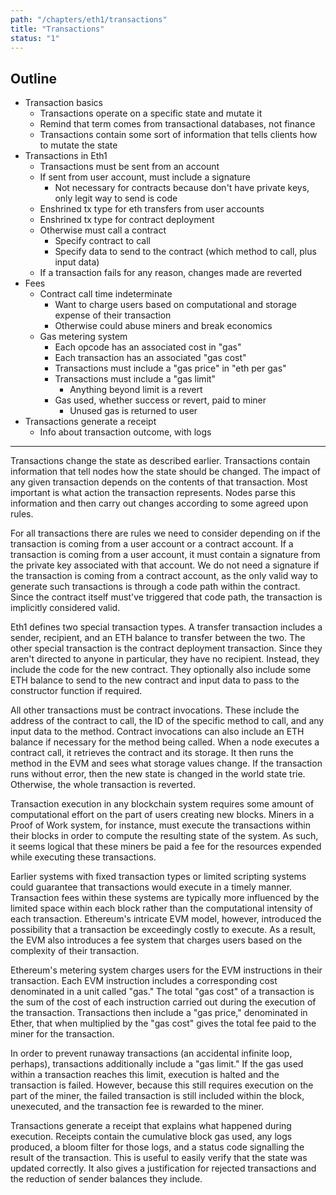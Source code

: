 ```yaml
---
path: "/chapters/eth1/transactions"
title: "Transactions"
status: "1"
---
```


## Outline
- Transaction basics
    - Transactions operate on a specific state and mutate it
    - Remind that term comes from transactional databases, not finance
    - Transactions contain some sort of information that tells clients how to mutate the state
- Transactions in Eth1
    - Transactions must be sent from an account
    - If sent from user account, must include a signature
        - Not necessary for contracts because don't have private keys, only legit way to send is code
    - Enshrined tx type for eth transfers from user accounts
    - Enshrined tx type for contract deployment
    - Otherwise must call a contract
        - Specify contract to call
        - Specify data to send to the contract (which method to call, plus input data)
    - If a transaction fails for any reason, changes made are reverted
- Fees
    - Contract call time indeterminate
        - Want to charge users based on computational and storage expense of their transaction
        - Otherwise could abuse miners and break economics
    - Gas metering system
        - Each opcode has an associated cost in "gas"
        - Each transaction has an associated "gas cost"
        - Transactions must include a "gas price" in "eth per gas"
        - Transactions must include a "gas limit"
            - Anything beyond limit is a revert
        - Gas used, whether success or revert, paid to miner
            - Unused gas is returned to user
- Transactions generate a receipt   
    - Info about transaction outcome, with logs

---

Transactions change the state as described earlier. Transactions contain information that tell nodes how the state should be changed. The impact of any given transaction depends on the contents of that transaction. Most important is what action the transaction represents. Nodes parse this information and then carry out changes according to some agreed upon rules.

For all transactions there are rules we need to consider depending on if the transaction is coming from a user account or a contract account. If a transaction is coming from a user account, it must contain a signature from the private key associated with that account. We do not need a signature if the transaction is coming from a contract account, as the only valid way to generate such transactions is through a code path within the contract. Since the contract itself must've triggered that code path, the transaction is implicitly considered valid.

Eth1 defines two special transaction types. A transfer transaction includes a sender, recipient, and an ETH balance to transfer between the two. The other special transaction is the contract deployment transaction. Since they aren't directed to anyone in particular, they have no recipient. Instead, they include the code for the new contract. They optionally also include some ETH balance to send to the new contract and input data to pass to the constructor function if required.

All other transactions must be contract invocations. These include the address of the contract to call, the ID of the specific method to call, and any input data to the method. Contract invocations can also include an ETH balance if necessary for the method being called. When a node executes a contract call, it retrieves the contract and its storage. It then runs the method in the EVM and sees what storage values change. If the transaction runs without error, then the new state is changed in the world state trie. Otherwise, the whole transaction is reverted.

Transaction execution in any blockchain system requires some amount of computational effort on the part of users creating new blocks. Miners in a Proof of Work system, for instance, must execute the transactions within their blocks in order to compute the resulting state of the system. As such, it seems logical that these miners be paid a fee for the resources expended while executing these transactions.

Earlier systems with fixed transaction types or limited scripting systems could guarantee that transactions would execute in a timely manner. Transaction fees within these systems are typically more influenced by the limited space within each block rather than the computational intensity of each transaction. Ethereum's intricate EVM model, however, introduced the possibility that a transaction be exceedingly costly to execute. As a result, the EVM also introduces a fee system that charges users based on the complexity of their transaction.

Ethereum's metering system charges users for the EVM instructions in their transaction. Each EVM instruction includes a corresponding cost denominated in a unit called "gas." The total "gas cost" of a transaction is the sum of the cost of each instruction carried out during the execution of the transaction. Transactions then include a "gas price," denominated in Ether, that when multiplied by the "gas cost" gives the total fee paid to the miner for the transaction.

In order to prevent runaway transactions (an accidental infinite loop, perhaps), transactions additionally include a "gas limit." If the gas used within a transaction reaches this limit, execution is halted and the transaction is failed. However, because this still requires execution on the part of the miner, the failed transaction is still included within the block, unexecuted, and the transaction fee is rewarded to the miner.

Transactions generate a receipt that explains what happened during execution. Receipts contain the cumulative block gas used, any logs produced, a bloom filter for those logs, and a status code signalling the result of the transaction. This is useful to easily verify that the state was updated correctly. It also gives a justification for rejected transactions and the reduction of sender balances they include.